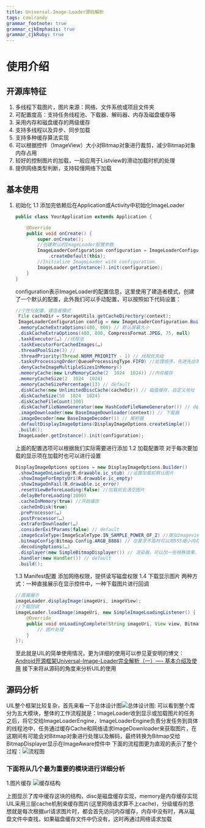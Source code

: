 ```yaml
---
title: Universal-Image-Loader源码解析
tags: coolrandy
grammar_footnote: true
grammar_cjkEmphasis: true
grammar_cjkRuby: true
---
```


# 使用介绍

## 开源库特征

1. 多线程下载图片，图片来源：网络、文件系统或项目文件夹
2. 可配置度高：支持任务线程池、下载器、解码器、内存及磁盘缓存等
3. 采用内存和磁盘缓存的两级缓存
4. 支持多线程以及异步、同步加载
5. 支持多种缓存算法实现
6. 可以根据控件（ImageView）大小对Bitmap对象进行裁剪，减少Bitmap对象内存占用
7. 较好的控制图片的加载，一般应用于Listview的滑动加载时机的处理
8. 提供网络类型判断，支持较慢网络下加载

## 基本使用

1. 初始化
    1.1 添加完依赖后在Application或Activity中初始化ImageLoader
    ```java
    public class YourApplication extends Application {

        @Override
        public void onCreate() {
            super.onCreate();
            //创建默认的ImageLoader配置参数  
            ImageLoaderConfiguration configuration = ImageLoaderConfiguration  
                .createDefault(this); 
            //Initialize ImageLoader with configuration.  
            ImageLoader.getInstance().init(configuration);     
        }
    }
    ```
    configuration表示ImageLoader的配置信息，这里使用了建造者模式，创建了一个默认的配置，此外我们可以手动配置，可以按照如下代码设置：
    ```java
    //个性化配置，建造者模式
     File cacheDir = StorageUtils.getCacheDirectory(context); 
     ImageLoaderConfiguration config = new ImageLoaderConfiguration.Builder(context) 
     .memoryCacheExtraOptions(480, 800) // 默认屏幕大小
     .diskCacheExtraOptions(480, 800, CompressFormat.JPEG, 75, null) 
     .taskExecutor(…) //线程池
     .taskExecutorForCachedImages(…) 
     .threadPoolSize(3) //
     .threadPriority(Thread.NORM_PRIORITY - 1) // 线程优先级
     .tasksProcessingOrder(QueueProcessingType.FIFO) //处理顺序，先进先出等 
     .denyCacheImageMultipleSizesInMemory() 
     .memoryCache(new LruMemoryCache(2  1024  1024)) //内存缓存 
     .memoryCacheSize(2  1024  1024) 
     .memoryCacheSizePercentage(13) // default 
     .diskCache(new UnlimitedDiscCache(cacheDir)) // 磁盘缓存，自定义地址
     .diskCacheSize(50  1024  1024) 
     .diskCacheFileCount(100) 
     .diskCacheFileNameGenerator(new HashCodeFileNameGenerator()) // default 
     .imageDownloader(new BaseImageDownloader(context)) // 下载器 
     .imageDecoder(new BaseImageDecoder()) // 解析器
     .defaultDisplayImageOptions(DisplayImageOptions.createSimple()) 
     .build(); 
     ImageLoader.getInstance().init(configuration);
     ```
     上面的配置选项可以根据我们实际需要进行添加
    1.2 加载配置项
    对于每次要加载的显示项在加载时也可以进行设置
    ```java
    DisplayImageOptions options = new DisplayImageOptions.Builder() 
     .showImageOnLoading(R.drawable.ic_stub) //设置加载前默认图片
     .showImageForEmptyUri(R.drawable.ic_empty) 
     .showImageOnFail(R.drawable.ic_error) 
     .resetViewBeforeLoading(false) //加载前会清空图片
     .delayBeforeLoading(1000) 
     .cacheInMemory(true) //开始缓存
     .cacheOnDisk(true) 
     .preProcessor(…) 
     .postProcessor(…) 
     .extraForDownloader(…) 
     .considerExifParams(false) // default 
     .imageScaleType(ImageScaleType.IN_SAMPLE_POWER_OF_2) //类似imageview scaleType
     .bitmapConfig(Bitmap.Config.ARGB_8888) // 在要求不高时可以用555缩小内存占用 
     .decodingOptions(…) 
     .displayer(new SimpleBitmapDisplayer()) // 渲染器，可以加一些特殊效果，例如矩形圆角等 
     .handler(new Handler()) // default 
     .build();
     ```
    1.3 Manifest配置
    添加网络权限，提供读写磁盘权限
    1.4 下载显示图片
    两种方式：一种直接展示在显示控件中，一种下载图片进行回调
    ```java
    //直接展示
    imageLoader.displayImage(imageUri, imageView);
    //下载回调
    imageLoader.loadImage(imageUri, new SimpleImageLoadingListener() {
        @Override
        public void onLoadingComplete(String imageUri, View view, Bitmap loadedImage) {
            // 图片处理
        }
    });
    ```
    至此就是UIL的简单使用情况，更为详细的使用可以参见夏安明的博文：[Android开源框架Universal-Image-Loader完全解析（一）—- 基本介绍及使用](http://blog.csdn.net/xiaanming/article/details/26810303)
    接下来将从源码的角度来分析UIL的使用
## 源码分析
UIL整个框架比较复杂，首先来看一下总体设计图![总体设计图](https://raw.githubusercontent.com/android-cn/android-open-project-analysis/master/tool-lib/image-cache/universal-image-loader/image/overall-design.png):
    可以看到整个库分为五大模块，整体的工作流程就是：ImageLoader收到显示或加载图片的任务之后，将它交给ImageLoaderEngine，ImageLoaderEngine负责分发任务到具体的线程池中，任务通过缓存Cache和网络请求ImageDownloader来获取图片，在这期间有可能会对Bitmap对象进行处理以及解码，最终转换为Bitmap交给BitmapDisplayer显示在ImageAware控件中
    下面的流程图更为直观的表示了整个过程：![流程图](https://raw.githubusercontent.com/android-cn/android-open-project-analysis/master/tool-lib/image-cache/universal-image-loader/image/uil-flow.png)
    
### 下面将从几个最为重要的模块进行详细分析
1.图片缓存
![缓存结构](http://images.cnblogs.com/cnblogs_com/CoolRandy/672231/o_cache.PNG)

上图显示了库中缓存这块的结构，disc是磁盘缓存实现，memory是内存缓存实现
UIL采用三层cache机制来缓存图片(这里网络请求算不上cache)，分级缓存的思想就是每次根据url请求图片时，都会首先访问内存缓存，内存中没有时，再从磁盘文件中查找，如果磁盘缓存文件中仍没有，这时再通过网络请求加载
